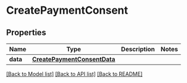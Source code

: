 # CreatePaymentConsent

## Properties
Name | Type | Description | Notes
------------ | ------------- | ------------- | -------------
**data** | [**CreatePaymentConsentData**](CreatePaymentConsentData.md) |  | 

[[Back to Model list]](../README.md#documentation-for-models) [[Back to API list]](../README.md#documentation-for-api-endpoints) [[Back to README]](../README.md)

